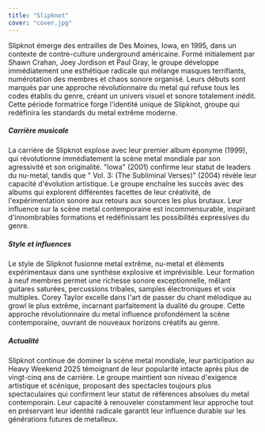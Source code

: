 ```yaml
---
title: "Slipknot"
cover: "cover.jpg"
---
```


Slipknot émerge des entrailles de Des Moines, Iowa, en 1995, dans un contexte de contre-culture underground américaine.
Formé initialement par Shawn Crahan, Joey Jordison et Paul Gray, le groupe développe immédiatement une esthétique
radicale qui mélange masques terrifiants, numérotation des membres et chaos sonore organisé. Leurs débuts sont marqués
par une approche révolutionnaire du metal qui refuse tous les codes établis du genre, créant un univers visuel et sonore
totalement inédit. Cette période formatrice forge l'identité unique de Slipknot, groupe qui redéfinira les standards du
metal extrême moderne.

##### Carrière musicale

La carrière de Slipknot explose avec leur premier album éponyme (1999), qui révolutionne immédiatement la scène metal
mondiale par son agressivité et son originalité. "Iowa" (2001) confirme leur statut de leaders du nu-metal, tandis que "
Vol. 3: (The Subliminal Verses)" (2004) révèle leur capacité d'évolution artistique. Le groupe enchaîne les succès avec
des albums qui explorent différentes facettes de leur créativité, de l'expérimentation sonore aux retours aux sources
les plus brutaux. Leur influence sur la scène metal contemporaine est incommensurable, inspirant d'innombrables
formations et redéfinissant les possibilités expressives du genre.

##### Style et influences

Le style de Slipknot fusionne metal extrême, nu-metal et éléments expérimentaux dans une synthèse explosive et
imprévisible. Leur formation à neuf membres permet une richesse sonore exceptionnelle, mêlant guitares saturées,
percussions tribales, samples électroniques et voix multiples. Corey Taylor excelle dans l'art de passer du chant
mélodique au growl le plus extrême, incarnant parfaitement la dualité du groupe. Cette approche révolutionnaire du metal
influence profondément la scène contemporaine, ouvrant de nouveaux horizons créatifs au genre.

##### Actualité

Slipknot continue de dominer la scène metal mondiale, leur participation au Heavy Weekend 2025 témoignant de leur
popularité intacte après plus de vingt-cinq ans de carrière. Le groupe maintient son niveau d'exigence artistique et
scénique, proposant des spectacles toujours plus spectaculaires qui confirment leur statut de références absolues du
metal contemporain. Leur capacité à renouveler constamment leur approche tout en préservant leur identité radicale
garantit leur influence durable sur les générations futures de metalleux.
